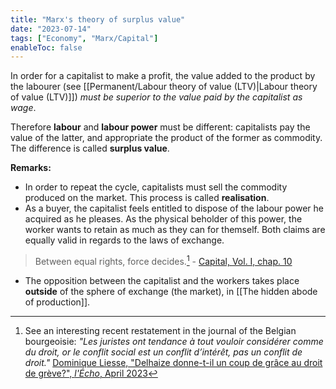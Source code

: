 ```yaml
---
title: "Marx's theory of surplus value"
date: "2023-07-14"
tags: ["Economy", "Marx/Capital"]
enableToc: false
---
```


In order for a capitalist to make a profit, the value added to the product by the labourer (see [[Permanent/Labour theory of value (LTV)|Labour theory of value (LTV)]]) *must be superior to the value paid by the capitalist as wage*.

Therefore **labour** and **labour power** must be different: capitalists pay the value of the latter, and appropriate the product of the former as commodity. The difference is called **surplus value**.

**Remarks:**
- In order to repeat the cycle, capitalists must sell the commodity produced on the market. This process is called **realisation**. 
- As a buyer, the capitalist feels entitled to dispose of the labour power he acquired as he pleases. As the physical beholder of this power, the worker wants to retain as much as they can for themself. Both claims are equally valid in regards to the laws of exchange.
> Between equal rights, force decides.[^1] - [Capital, Vol. I, chap. 10](https://www.marxists.org/archive/marx/works/1867-c1/ch10.htm)
- The opposition between the capitalist and the workers takes place **outside** of the sphere of exchange (the market), in [[The hidden abode of production]].

[^1]: See an interesting recent restatement in the journal of the Belgian bourgeoisie: *"Les juristes ont tendance à tout vouloir considérer comme du droit, or le conflit social est un conflit d’intérêt, pas un conflit de droit."* [Dominique Liesse, "Delhaize donne-t-il un coup de grâce au droit de grève?", *l'Écho*, April 2023](https://www.lecho.be/entreprises/grande-distribution/delhaize-donne-t-il-un-coup-de-grace-au-droit-de-greve/10461945)
